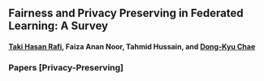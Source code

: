 ## Fairness and Privacy Preserving in Federated Learning: A Survey
#### [Taki Hasan Rafi](https://takihasan.github.io/), Faiza Anan Noor, Tahmid Hussain, and [Dong-Kyu Chae](https://dkchae.github.io/)


### Papers [Privacy-Preserving]
#### 
